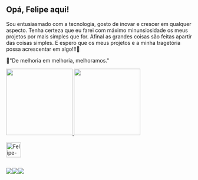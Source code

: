 ## Opá,  Felipe  aqui!
Sou entusiasmado com a tecnologia, gosto de inovar e crescer em qualquer aspecto. Tenha certeza que eu farei com máximo minunsiosidade os meus projetos por mais simples que for.
Afinal as grandes coisas são feitas apartir das coisas simples.
E espero que os meus projetos e a minha tragetória possa acrescentar em algo!!!🎯

🚀"De melhoria em melhoria, melhoramos."

<div>
  <a href="https://beacons.ai/felipe-marques1">
  <img height="180em" src="https://github-readme-stats.vercel.app/api?username=felipe-marques1&show_icons=true&theme=dark&iclude_all_commits=true&count_private=true"/>
  <img height="180em" src="https://github-readme-stats.vercel.app/api/top-langs/?username=felipe-marques1&layout=compact&langs_count=16&theme=dark"/>
</div>
  
 <div style="display: inline_block"><br>
  <img align="center" alt="Felipe-Java" height="40" width="40" src="https://cdn.jsdelivr.net/gh/devicons/devicon/icons/java/java-original.svg" />
  
##

<div> 
  <a href="https://www.linkedin.com/in/felipe-marques777" target="_blank"><img src=https://img.shields.io/badge/LinkedIn-0077B5?style=for-the-badge&logo=linkedin&logoColor=white
  <a href= "mailto:felipemarquesss777@gmail.com"><img src=https://img.shields.io/badge/Gmail-D14836?style=for-the-badge&logo=gmail&logoColor=white
  <a href="https://instagram.com/_felipe.marquess_" target="_blank"><img src=https://img.shields.io/badge/Instagram-E4405F?style=for-the-badge&logo=instagram&logoColor=white



          





<!---
felipe-marques1/felipe-marques1 is a ✨ special ✨ repository because its `README.md` (this file) appears on your GitHub profile.
You can click the Preview link to take a look at your changes.
--->
